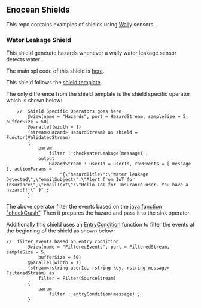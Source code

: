 ## Enocean Shields

This repo contains examples of shields using [Wally](https://www.wallyhome.com) sensors.

### Water Leakage Shield

This shield generate hazards whenever a wally water leakage sensor detects water.


The main spl code of this shield is [here](./com.ibm.iot4i.wally.examples/WaterShield.spl).

This shield follows the [shield template](../../../shield-templates).


The only difference from the shield template is the shield specific operator which is shown below:

```
	//  Shield Specific Operators goes here
		@view(name = "Hazards", port = HazardStream, sampleSize = 5, bufferSize = 50)
		@parallel(width = 1)
		(stream<Hazard> HazardStream) as shield = Functor(ValidatedStream)
		{
			param
				filter : checkWaterLeakage(message) ;
			output
				HazardStream : userId = userId, rawEvents = [ message ], actionParams =
					"{\"hazardTitle\":\"Water leakage Detected\",\"emailSubject\":\"Alert from IoT for Insurance\",\"emailText\":\"Hello IoT for Insurance user. You have a hazard!!!\" }" ;
		}
```

The above operator filter the events based on the [java function "checkCrash"](./impl/java/src/com/ibm/iot4i/wally/examples/CheckWaterLeakageImpl.java). Then it prepares the hazard and pass it to the sink operator.


Additionally this shield uses an [EntryCondition](./impl/java/src/com/ibm/iot4i/wally/examples/EntryConditionImpl.java) function to filter the events at the beginning of the shield as shown below:

```
//  filter events based on entry condition
		@view(name = "FilteredEvents", port = FilteredStream, sampleSize = 5,
			bufferSize = 50)
		@parallel(width = 1)
		(stream<rstring userId, rstring key, rstring message> FilteredStream) as
			filter = Filter(SourceStream)
		{
			param
				filter : entryCondition(message) ;
		}
```
 